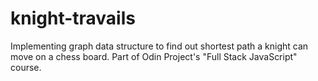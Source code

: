 # knight-travails
Implementing graph data structure to find out shortest path a knight can move on a chess board. Part of Odin Project's "Full Stack JavaScript" course.
